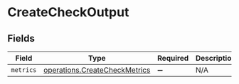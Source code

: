 # CreateCheckOutput


## Fields

| Field                                                                          | Type                                                                           | Required                                                                       | Description                                                                    |
| ------------------------------------------------------------------------------ | ------------------------------------------------------------------------------ | ------------------------------------------------------------------------------ | ------------------------------------------------------------------------------ |
| `metrics`                                                                      | [operations.CreateCheckMetrics](../../models/operations/createcheckmetrics.md) | :heavy_minus_sign:                                                             | N/A                                                                            |